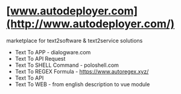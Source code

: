 # [www.autodeployer.com](http://www.autodeployer.com/)

marketplace for text2software & text2service solutions


+ Text To APP - dialogware.com
+ Text To API Request
+ Text To SHELL Command - poloshell.com
+ Text To REGEX Formula - https://www.autoregex.xyz/
+ Text To API
+ Text To WEB - from english description to vue module

